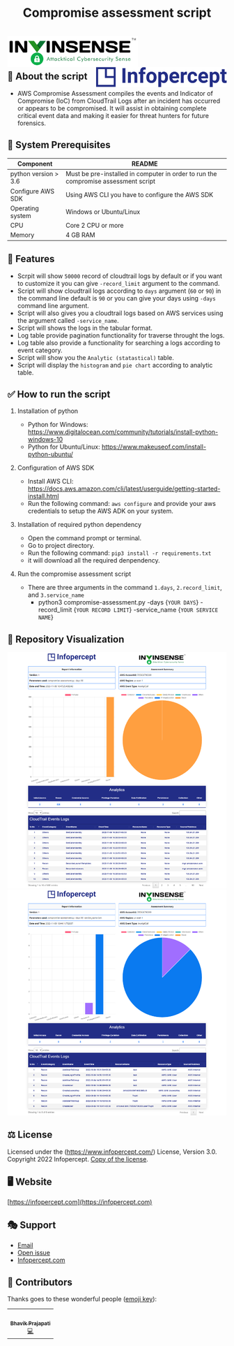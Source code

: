 <div>
  <h1 align="center">Compromise assessment script</h1>
  <br>
  <img align="left" alt="Invinsense logo" src="https://github.com/Infopercept/compromise-assessment/blob/main/templates/Invinsense_logo_tagline.svg" width="300px">
  <img align="right" alt="Infopercept logo" src="https://github.com/Infopercept/compromise-assessment/blob/main/templates/Infopercept_logo%202.svg" width="300px">
  <br>
</div>
<br>
<br>


## 📙 About the script
- AWS Compromise Assessment compiles the events and Indicator of Compromise (IoC) from CloudTrail Logs after an incident has occurred or appears to be compromised. It will assist in obtaining complete critical event data and making it easier for threat hunters for future forensics.



## 📖 System Prerequisites 
| Component            | README                                                                             |
| -------------------- | ---------------------------------------------------------------------------------- |
| python version > 3.6 | Must be pre-installed in computer in order to run the compromise assessment script |
| Configure AWS SDK    | Using AWS CLI you have to configure the AWS SDK                                    |
| Operating system     | Windows or Ubuntu/Linux                                                            |
| CPU                  | Core 2 CPU or more                                                                 |
| Memory               | 4 GB RAM                                                                           |


## 🚧 Features

- Scrpit will show `50000` record of cloudtrail logs by default or if you want to customize it you can give `-record_limit` argument to the command.
- Script will show cloudtrail logs according to `days` argument (`60` or `90`) in the command line default is `90` or you can give your days using `-days` command line argument.
- Script will also gives you a cloudtrail logs based on AWS services using the argument called `-service_name`.
- Script will shows the logs in the tabular format.
- Log table provide pagination functionality for traverse throught the logs.
- Log table also provide a functionality for searching a logs according to event category.
- Script will show you the `Analytic (statastical)` table.
- Script will display the `histogram` and `pie chart` according to analytic table.


## ✅ How to run the script

1. Installation of python
    - Python for Windows: https://www.digitalocean.com/community/tutorials/install-python-windows-10
    - Python for Ubuntu/Linux: https://www.makeuseof.com/install-python-ubuntu/

2. Configuration of AWS SDK
    - Install AWS CLI: https://docs.aws.amazon.com/cli/latest/userguide/getting-started-install.html
    - Run the following command: `aws configure` and provide your aws credentials to setup the AWS ADK on your system.

3. Installation of required python dependency
    - Open the command prompt or terminal.
    - Go to project directory.
    - Run the following command: `pip3 install -r requirements.txt`
    - it will download all the required denpendency.

4. Run the compromise assessment script
   - There are three arguments in the command `1.days`, `2.record_limit`, and `3.service_name`
      - python3 compromise-assessment.py -days {`YOUR DAYS`} -record_limit {`YOUR RECORD LIMIT`} -service_name {`YOUR SERVICE NAME`}

## 🎦 Repository Visualization
<div align="center">
    <img alt="Report" src="https://github.com/Infopercept/compromise-assessment/blob/main/templates/report-ss.png" /><br>
    <img alt="Report" src="https://github.com/Infopercept/compromise-assessment/blob/main/templates/report-ss-2.png" />
</div>



## ⚖️ License
Licensed under the (https://www.infopercept.com/) License, Version 3.0.
Copyright 2022 Infopercept. [Copy of the license](LICENSE.txt).


## 🖥️ Website
[https://infopercept.com](https://infopercept.com)


## 🎭 Support
* [Email](mailto:sos@infopercept.com)
* [Open issue](https://github.com/Infopercept/compromise-assessment/issues)
* [Infopercept.com](https://infopercept.com/contact)


## 🤝 Contributors 

Thanks goes to these wonderful people ([emoji key](https://allcontributors.org/docs/en/emoji-key)):

<!-- ALL-CONTRIBUTORS-LIST:START - Do not remove or modify this section -->
<!-- prettier-ignore-start -->
<!-- markdownlint-disable -->
<table>  <tr>
    <td align="center"><a href="https://github.com/PrajapatiBhavik"><img src="https://avatars.githubusercontent.com/u/67953602?v=4?s=100" width="100px;" alt=""/><br /><sub><b>Bhavik Prajapati</b></sub></a><br /><a href="https://github.com/PrajapatiBhavik" title="Code">💻</a></td>
  </tr>
</table>
